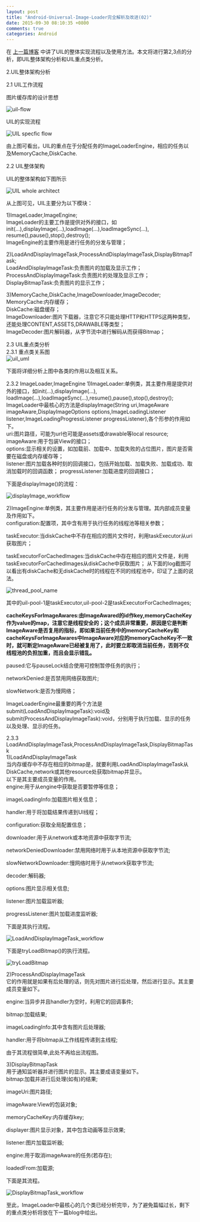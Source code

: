 ```yaml
---
layout: post
title: "Android-Universal-Image-Loader完全解析及改进(02)"
date: 2015-09-30 08:10:35 +0800
comments: true
categories: Android
---
```

在 [上一篇博客](http://blog.imallen.wang/blog/2015/09/28/universalimageloaderwan-quan-jie-xi-ji-gai-jin/) 中讲了UIL的整体实现流程以及使用方法。本文将进行第2,3点的分析，即UIL整体架构分析和UIL重点类分析。

2.UIL整体架构分析

2.1 UIL工作流程

图片缓存库的设计思想 <!--more-->

![uil-flow](http://7xn1yt.com1.z0.glb.clouddn.com/UIL_Flow.png)

UIL的实现流程

![UIL specfic flow](http://7xn1yt.com1.z0.glb.clouddn.com/UIL_architite_02.png)

由上图可看出，UIL的重点在于分配任务的ImageLoaderEngine，相应的任务以及MemoryCache,DiskCache.

2.2 UIL整体架构

UIL的整体架构如下图所示

![UIL whole architect](http://7xn1yt.com1.z0.glb.clouddn.com/UIL_Analysis04.png)

从上图可见，UIL主要分为以下模块：  

1)ImageLoader,ImageEngine;  
ImageLoader的主要工作是提供对外的接口，如init(...),displayImage(...),loadImage(...),loadImageSync(...),  
resume(),pause(),stop(),destroy();  
ImageEngine的主要作用是进行任务的分发与管理；

2)LoadAndDisplayImageTask,ProcessAndDisplayImageTask,DisplayBitmapTask;  
LoadAndDisplayImageTask:负责图片的加载及显示工作；  
ProcessAndDisplayImageTask:负责图片的处理及显示工作；  
DisplayBitmapTask:负责图片的显示工作；


3)MemoryCache,DiskCache,ImageDownloader,ImageDecoder;  
MemoryCache:内存缓存；  
DiskCache:磁盘缓存；  
ImageDownloader:图片下载器，注意它不只能处理HTTP和HTTPS这两种类型，还能处理CONTENT,ASSETS,DRAWABLE等类型；  
ImageDecoder:图片解码器，从字节流中进行解码从而获得Bitmap；  

2.3 UIL重点类分析  
2.3.1 重点类关系图  
![uil_uml](http://7xn1yt.com1.z0.glb.clouddn.com/UIL_UML.png)

下面将详细分析上图中各类的作用以及相互关系。

2.3.2 ImageLoader,ImageEngine
1)ImageLoader:单例类，其主要作用是提供对外的接口，如init(...),displayImage(...),  
loadImage(...),loadImageSync(...),resume(),pause(),stop(),destroy();  
ImageLoader中最核心的方法是displayImage(String uri,ImageAware imageAware,DisplayImageOptions options,ImageLoadingListener listener,ImageLoadingProgressListener progressListener),各个形参的作用如下。  
uri:图片路径，可能为url也可能是assets或drawable等local resource;  
imageAware:用于包装View的接口；  
options:显示相关的设置，如加载前、加载中、加载失败的占位图片，图片是否需要在磁盘或内存缓存等；  
listener:图片加载各种时刻的回调接口，包括开始加载、加载失败、加载成功、取消加载时的回调函数；
progressListener:加载进度的回调接口；

下面是displayImage()的流程：

![displayImage_workflow](http://7xn1yt.com1.z0.glb.clouddn.com/displayImage_workflow.png)

2)ImageEngine:单例类，其主要作用是进行任务的分发与管理。其内部成员变量及作用如下。  
configuration:配置项，其中含有用于执行任务的线程池等相关参数；  

taskExecutor:当diskCache中不存在相应的图片文件时，利用taskExecutor从uri获取图片；  

taskExecutorForCachedImages:当diskCache中存在相应的图片文件是，利用taskExecutorForCachedImages从diskCache中获取图片；
从下面的log截图可以看出有diskCache和无diskCache时的线程在不同的线程池中，印证了上面的说法。

![thread_pool_name](http://7xn1yt.com1.z0.glb.clouddn.com/thread_pool_name.png)

其中的uil-pool-1是taskExecutor,uil-pool-2是taskExecutorForCachedImages;

**cacheKeysForImageAwares:由ImageAwared的id作key,memoryCacheKey作为value的map，注意它是线程安全的；这个成员非常重要，原因是它是判断ImageAware是否复用的指标，即如果当前任务中的memoryCacheKey和cacheKeysForImageAwares中ImageAware对应的memoryCacheKey不一致时，就可断定ImageAware已经被复用了，此时要立即取消当前任务，否则不仅线程池的负担加重，而且会显示错乱。**  

paused:它与pauseLock结合使用可控制暂停任务的执行；  

networkDenied:是否禁用网络获取图片;  

slowNetwork:是否为慢网络；  

ImageLoaderEngine最重要的两个方法是submit(LoadAndDisplayImageTask):void及submit(ProcessAndDisplayImageTask):void，分别用于执行加载、显示的任务以及处理、显示的任务。


2.3.3 LoadAndDisplayImageTask,ProcessAndDisplayImageTask,DisplayBitmapTask  
1)LoadAndDisplayImageTask  
当内存缓存中不存在相应的bitmap是，就要利用LoadAndDisplayImageTask从DiskCache,network或其他resource处获取bitmap并显示。  
以下是其主要成员变量的作用。  
engine:用于从engine中获取是否要暂停等信息；  

imageLoadingInfo:加载图片相关信息；  

handler:用于将加载结果传递到UI线程；  

configuration:获取全局配置信息；  

downloader:用于从network或本地资源中获取字节流;  

networkDeniedDownloader:禁用网络时用于从本地资源中获取字节流;  

slowNetworkDownloader:慢网络时用于从network获取字节流;  

decoder:解码器;  

options:图片显示相关信息;  

listener:图片加载监听器;  

progressListener:图片加载进度监听器;  


下面是其执行流程。  

![LoadAndDisplayImageTask_workflow](http://7xn1yt.com1.z0.glb.clouddn.com/LoadAndDisplayImageTask.png)

下面是tryLoadBitmap()的执行流程。  

![tryLoadBitmap](http://7xn1yt.com1.z0.glb.clouddn.com/try_load_bitmap.png)

2)ProcessAndDisplayImageTask  
它的作用就是如果有后处理的话，则先对图片进行后处理，然后进行显示。其主要成员变量如下。  

engine:当异步并且handler为空时，利用它的回调事件;  

bitmap:加载结果;  

imageLoadingInfo:其中含有图片后处理器;  

handler:用于将bitmap从工作线程传递到主线程;  

由于其流程很简单,此处不再给出流程图。  

3)DisplayBitmapTask  
用于通知监听器并进行图片的显示。其主要成语变量如下。  
bitmap:加载并进行后处理(如有)的结果;  

imageUri:图片路径;  

imageAware:View的包装对象;  

memoryCacheKey:内存缓存key;  

displayer:图片显示对象，其中包含动画等显示效果;  

listener:图片加载监听器;  

engine:用于取消imageAware的任务(若存在);  

loadedFrom:加载源;  

下面是其流程。  

![DisplayBitmapTask_workflow](http://7xn1yt.com1.z0.glb.clouddn.com/DisplayBitmapTask.png)

至此，ImageLoader中最核心的几个类已经分析完毕，为了避免篇幅过长，剩下的重点类分析将放在下一篇blog中给出。